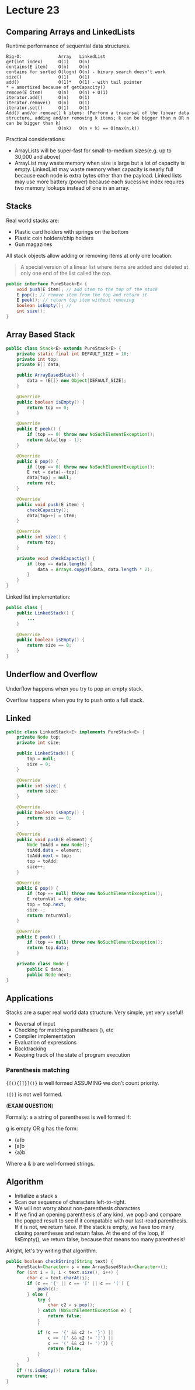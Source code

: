 # Lecture 23

## Comparing Arrays and LinkedLists

Runtime performance of sequential data structures.

```
Big-O:              Array   LinkedList
get(int index)      O(1)    O(n)
contains(E item)    O(n)    O(n)
contains for sorted O(logn) O(n) - binary search doesn't work
size()              O(1)    O(1) 
add()               O(1)*   O(1) - with tail pointer
* = amortized because of getCapacity()
remove(E item)      O(n)    O(n) + O(1)
iterator.add()      O(n)    O(1)
iterator.remove()   O(n)    O(1)
iterator.set()      O(1)    O(1)
Add() and/or remove() k items: (Perform a traversal of the linear data structure, adding and/or removing k items; k can be bigger than n OR n can be bigger than k)
                    O(nk)   O(n + k) == O(max(n,k))
```

Practical considerations:

* ArrayLists will be super-fast for small-to-medium sizes(e.g. up to 30,000 and above)
* ArrayList may waste memory when size is large but a lot of capacity is empty.
LinkedList may waste memory when capacity is nearly full because each node is extra bytes other than the payload.
Linked lists may use more battery (power) because each sucessive index requires two memory lookups instead of one in an array.

## Stacks

Real world stacks are:

* Plastic card holders with springs on the bottom
* Plastic coin holders/chip holders
* Gun magazines

All stack objects allow adding or removing items at only one location.

> A special version of a linear list where items are added and deleted at
only one end of the list called the *top*.

```java
public interface PureStack<E> {
    void push(E item); // add item to the top of the stack
    E pop(); // remove item from the top and return it
    E peek(); // return top item without removing
    boolean isEmpty(); //  
    int size();
}
```

## Array Based Stack

```java
public class Stack<E> extends PureStack<E> {
    private static final int DEFAULT_SIZE = 10;
    private int top;
    private E[] data;

    public ArrayBasedStack() {
        data = (E[]} new Object[DEFAULT_SIZE];
    }

    @Override
    public boolean isEmpty() {
        return top == 0;
    }

    @Override
    public E peek() {
        if (top == 0) throw new NoSuchElementException();
        return data[top - 1];
    }

    @Override
    public E pop() {
        if (top == 0) throw new NoSuchElementException();
        E ret = data[--top];
        data[top] = null;
        return ret;
    }

    @Override
    public void push(E item) {
        checkCapacity();
        data[top++] = item;
    }

    @Override
    public int size() {
        return top;
    }

    private void checkCapactiy() {
        if (top == data.length) {
            data = Arrays.copyOf(data, data.length * 2);
        }
    }
}
```

Linked list implementation:

```java
public class {
    public LinkedStack() {
        ...
    }

    @Override
    public boolean isEmpty() {
        return size == 0;
    }
}
```

## Underflow and Overflow

Underflow happens when you try to pop an empty stack.

Overflow happens when you try to push onto a full stack.

## Linked

```java
public class LinkedStack<E> implements PureStack<E> {
    private Node top;
    private int size;

    public LinkedStack() {
        top = null;
        size = 0;
    }

    @Override
    public int size() {
        return size;
    }

    @Override
    public boolean isEmpty() {
        return size == 0;
    }

    @Override
    public void push(E element) {
        Node toAdd = new Node();
        toAdd.data = element;
        toAdd.next = top;
        top = toAdd;
        size++;
    }

    @Override
    public E pop() {
        if (top == null) throw new NoSuchElementException();
        E returnVal = top.data;
        top = top.next;
        size--;
        return returnVal;
    }

    @Override
    public E peek() {
        if (top == null) throw new NoSuchElementException();
        return top.data;
    }

    private class Node {
        public E data;
        public Node next;
}
```

## Applications

Stacks are a super real world data structure.
Very simple, yet very useful!

* Reversal of input
* Checking for matching paratheses (), etc
* Compiler implementation
* Evaluation of expressions
* Backtracking
* Keeping track of the state of program execution

### Parenthesis matching

`{[(){[]}]()}` is well formed ASSUMING we don't count priority.

`([)]` is not well formed.

(**EXAM QUESTION**)

Formally: a a string of parentheses is well formed if:

g is empty OR g has the form:

* (a)b
* [a]b
* {a}b

Where a & b are well-formed strings.

## Algorithm

* Initialize a stack s
* Scan our sequence of characters left-to-right.
* We will not worry about non-parenthesis characters
* If we find an opening parenthesis of any kind, we pop() and
compare the popped result to see if it compatable with our
last-read parenthesis.
If it is not, we return false. If the stack is empty, we
have too many closing parentheses and return false.
At the end of the loop, if !isEmpty(), we return false, 
because that means too many parenthesis!

Alright, let's try writing that algorithm.

```java
public boolean checkString(String text) {
    PureStack<Character> s = new ArrayBasedStack<Character>();
    for (int i = 0; i < text.size(); i++) {
        char c = text.charAt(i);
        if (c == '{' || c == '[' || c == '(') {
            push(c);
        } else {
            try {
                char c2 = s.pop();
            } catch (NoSuchElementException e) {
                return false;    
            }
            `
            if (c == '{' && c2 != '}') ||
                c == '[' && c2 != ']') ||
                c == '(' && c2 != ')')) {
                return false;
            }
        }
    }
    if (!s.isEmpty()) return false;
    return true;
}
```
